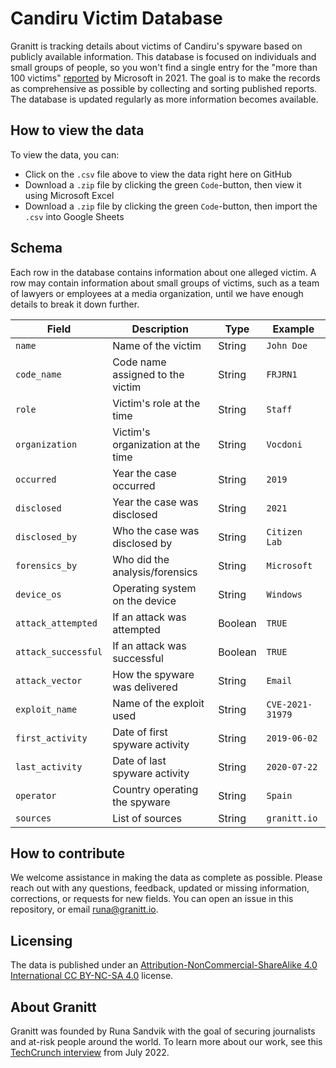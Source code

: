 # Candiru Victim Database

Granitt is tracking details about victims of Candiru's spyware based on publicly available information. This database is focused on individuals and small groups of people, so you won't find a single entry for the "more than 100 victims" [reported](https://www.microsoft.com/en-us/security/blog/2021/07/15/protecting-customers-from-a-private-sector-offensive-actor-using-0-day-exploits-and-devilstongue-malware/) by Microsoft in 2021. The goal is to make the records as comprehensive as possible by collecting and sorting published reports. The database is updated regularly as more information becomes available.

## How to view the data

To view the data, you can:

* Click on the `.csv` file above to view the data right here on GitHub
* Download a `.zip` file by clicking the green `Code`-button, then view it using Microsoft Excel 
* Download a `.zip` file by clicking the green `Code`-button, then import the `.csv` into Google Sheets

## Schema

Each row in the database contains information about one alleged victim. A row may contain information about small groups of victims, such as a team of lawyers or employees at a media organization, until we have enough details to break it down further.

| **Field**           | Description                       | Type    | Example          |
| ------------------- | --------------------------------- | ------- | ---------------- |
| `name`              | Name of the victim                | String  | `John Doe`       |
| `code_name`         | Code name assigned to the victim  | String  | `FRJRN1`         |
| `role`              | Victim's role at the time         | String  | `Staff`          |
| `organization`      | Victim's organization at the time | String  | `Vocdoni`        |
| `occurred`          | Year the case occurred            | String  | `2019`           |
| `disclosed`         | Year the case was disclosed       | String  | `2021`           |
| `disclosed_by`      | Who the case was disclosed by     | String  | `Citizen Lab`    |
| `forensics_by`      | Who did the analysis/forensics    | String  | `Microsoft`      |
| `device_os`         | Operating system on the device    | String  | `Windows`        |
| `attack_attempted`  | If an attack was attempted        | Boolean | `TRUE`           |
| `attack_successful` | If an attack was successful       | Boolean | `TRUE`           |
| `attack_vector`     | How the spyware was delivered     | String  | `Email`          |
| `exploit_name`      | Name of the exploit used          | String  | `CVE-2021-31979` |
| `first_activity`    | Date of first spyware activity    | String  | `2019-06-02`     |
| `last_activity`     | Date of last spyware activity     | String  | `2020-07-22`     |
| `operator`          | Country operating the spyware     | String  | `Spain`          |
| `sources`           | List of sources                   | String  | `granitt.io`     |

## How to contribute

We welcome assistance in making the data as complete as possible. Please reach out with any questions, feedback, updated or missing information, corrections, or requests for new fields. You can open an issue in this repository, or email runa@granitt.io. 

## Licensing

The data is published under an [Attribution-NonCommercial-ShareAlike 4.0 International CC BY-NC-SA 4.0](https://creativecommons.org/licenses/by-nc-sa/4.0/) license.

## About Granitt

Granitt was founded by Runa Sandvik with the goal of securing journalists and at-risk people around the world. To learn more about our work, see this [TechCrunch interview](https://techcrunch.com/2022/07/15/granitt-journalist-security/) from July 2022.
